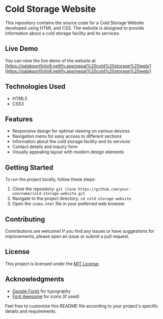 # Cold Storage Website

This repository contains the source code for a Cold Storage Website developed using HTML and CSS. The website is designed to provide information about a cold storage facility and its services.

## Live Demo

You can view the live demo of the website at [https://palakportfolio9.netlify.app/nepal%20cold%20storage%20web/](https://palakportfolio9.netlify.app/nepal%20cold%20storage%20web/)

## Technologies Used

- HTML5
- CSS3

## Features

- Responsive design for optimal viewing on various devices
- Navigation menu for easy access to different sections
- Information about the cold storage facility and its services
- Contact details and inquiry form
- Visually appealing layout with modern design elements

## Getting Started

To run the project locally, follow these steps:

1. Clone the repository: `git clone https://github.com/your-username/cold-storage-website.git`
2. Navigate to the project directory: `cd cold-storage-website`
3. Open the `index.html` file in your preferred web browser.

## Contributing

Contributions are welcome! If you find any issues or have suggestions for improvements, please open an issue or submit a pull request.

## License

This project is licensed under the [MIT License](LICENSE).

## Acknowledgments

- [Google Fonts](https://fonts.google.com/) for typography
- [Font Awesome](https://fontawesome.com/) for icons (if used)

Feel free to customize this README file according to your project's specific details and requirements.
